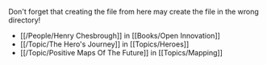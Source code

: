 Don't forget that creating the file from here may create the file in the wrong directory!
- [[/People/Henry Chesbrough]] in [[Books/Open Innovation]]
- [[/Topic/The Hero's Journey]] in [[Topics/Heroes]]
- [[/Topic/Positive Maps Of The Future]] in [[Topics/Mapping]]